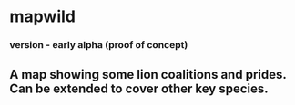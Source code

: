 # mapwild
### version - early alpha (proof of concept)

## A map showing some lion coalitions and prides. Can be extended to cover other key species.
